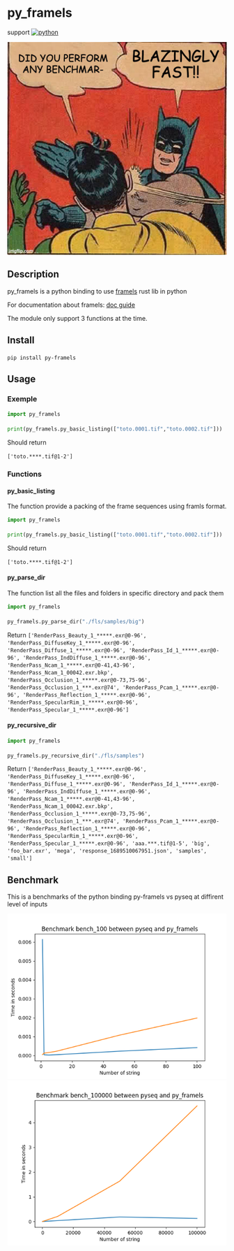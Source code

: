 # py_framels

support [![python](https://img.shields.io/badge/Python-3.8,3.9,3.10,3.11,3.12-3776AB.svg?style=flat&logo=python&logoColor=white)](https://www.python.org)

![fast](images/t7ns9qtb5gh81.jpg)

## Description

py_framels is a python binding to use [framels](https://github.com/doubleailes/fls) rust lib in python

For documentation about framels: [doc guide](https://doubleailes.github.io/fls/)

The module only support 3 functions at the time.

## Install

`pip install py-framels`

## Usage

### Exemple

```python
import py_framels

print(py_framels.py_basic_listing(["toto.0001.tif","toto.0002.tif"]))
```

Should return

`['toto.****.tif@1-2']`

### Functions

#### py_basic_listing

The function provide a packing of the frame sequences using framls format.

```python
import py_framels

print(py_framels.py_basic_listing(["toto.0001.tif","toto.0002.tif"]))
```

Should return

`['toto.****.tif@1-2']`

#### py_parse_dir

The function list all the files and folders in specific directory and pack them

```python
import py_framels

py_framels.py_parse_dir("./fls/samples/big")
```

Return `['RenderPass_Beauty_1_*****.exr@0-96', 'RenderPass_DiffuseKey_1_*****.exr@0-96', 'RenderPass_Diffuse_1_*****.exr@0-96', 'RenderPass_Id_1_*****.exr@0-96', 'RenderPass_IndDiffuse_1_*****.exr@0-96', 'RenderPass_Ncam_1_*****.exr@0-41,43-96', 'RenderPass_Ncam_1_00042.exr.bkp', 'RenderPass_Occlusion_1_*****.exr@0-73,75-96', 'RenderPass_Occlusion_1_***.exr@74', 'RenderPass_Pcam_1_*****.exr@0-96', 'RenderPass_Reflection_1_*****.exr@0-96', 'RenderPass_SpecularRim_1_*****.exr@0-96', 'RenderPass_Specular_1_*****.exr@0-96']`

#### py_recursive_dir

```python
import py_framels

py_framels.py_recursive_dir("./fls/samples")

```

Return `['RenderPass_Beauty_1_*****.exr@0-96', 'RenderPass_DiffuseKey_1_*****.exr@0-96', 'RenderPass_Diffuse_1_*****.exr@0-96', 'RenderPass_Id_1_*****.exr@0-96', 'RenderPass_IndDiffuse_1_*****.exr@0-96', 'RenderPass_Ncam_1_*****.exr@0-41,43-96', 'RenderPass_Ncam_1_00042.exr.bkp', 'RenderPass_Occlusion_1_*****.exr@0-73,75-96', 'RenderPass_Occlusion_1_***.exr@74', 'RenderPass_Pcam_1_*****.exr@0-96', 'RenderPass_Reflection_1_*****.exr@0-96', 'RenderPass_SpecularRim_1_*****.exr@0-96', 'RenderPass_Specular_1_*****.exr@0-96', 'aaa.***.tif@1-5', 'big', 'foo_bar.exr', 'mega', 'response_1689510067951.json', 'samples', 'small']`

## Benchmark

This is a benchmarks of the python binding py-framels vs pyseq at diffirent level of inputs

![benchmark](benchmark/bench_100.png)
![benchmark](benchmark/bench_100000.png)